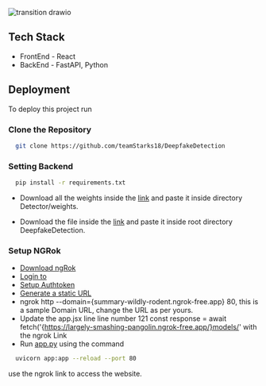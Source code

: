 
![transition drawio](https://github.com/teamStarks18/DeepfakeDetection/assets/161623545/b362b91d-873a-481f-8f89-cc7df0479e05)


## Tech Stack

- FrontEnd - React
- BackEnd -  FastAPI, Python



## Deployment

To deploy this project run
### Clone the Repository

```bash
  git clone https://github.com/teamStarks18/DeepfakeDetection
```

### Setting Backend

```bash
  pip install -r requirements.txt
```
- Download all the weights inside the [link](https://drive.google.com/drive/folders/1vlEqfVGyY9OehNsLkgRLReviaG3c79cU) and paste it inside directory Detector/weights.

- Download the file inside the [link](https://drive.google.com/file/d/1Vp1LIbY6LE8U6_apxhHibIbY2MsttY8K/view?usp=drive_link) and paste it inside root directory DeepfakeDetection.

### Setup NGRok
- [Download ngRok](https://ngrok.com/download)
- [Login to](https://dashboard.ngrok.com/signup)
- [Setup Authtoken](https://dashboard.ngrok.com/get-started/your-authtoken)
- [Generate a static URL](https://dashboard.ngrok.com/cloud-edge/domains)
- ngrok http --domain={summary-wildly-rodent.ngrok-free.app} 80, this is a sample Domain URL, change the URL as per yours.
- Update the app.jsx line line number 121
const response = await fetch('{https://largely-smashing-pangolin.ngrok-free.app/}models/' with the ngrok Link
- Run [app.py]() using the command 
```bash
  uvicorn app:app --reload --port 80
```
use the ngrok link to access the website.

